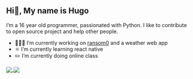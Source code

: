 
##  Hi👋,  My name is Hugo

I’m a 16 year old programmer, passionated with Python. I like to contribute to open source project and help other people.
- 🧑🏽‍💻 I’m currently working on [ransom0](https://github.com/HugoLB0/ransom0) and a weather web app
- ⚛️ I’m currently learning react native 
- ✏️ I’m currently doing online class 

<a href="https://github.com/hugolb0/hugolb0">
  <img align="center" src="https://github-readme-stats.vercel.app/api?username=hugolb0&show_icons=true&include_all_commits=true&count_private=true&" />
</a>
<a href="https://github.com/hugolb0/hugolb0">
  <img align="center" src="https://github-readme-stats.vercel.app/api/top-langs/?username=hugolb0" />
</a>
